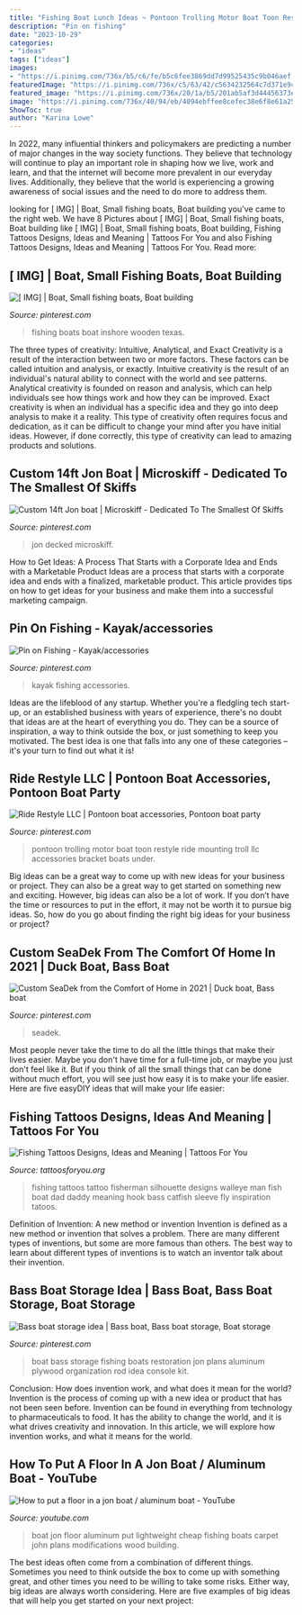 ```yaml
---
title: "Fishing Boat Lunch Ideas ~ Pontoon Trolling Motor Boat Toon Restyle Ride Mounting Troll Llc Accessories Bracket Boats Under"
description: "Pin on fishing"
date: "2023-10-29"
categories:
- "ideas"
tags: ["ideas"]
images:
- "https://i.pinimg.com/736x/b5/c6/fe/b5c6fee3869dd7d99525435c9b046aef.jpg"
featuredImage: "https://i.pinimg.com/736x/c5/63/42/c5634232564c7d371e9cf0c875a21db5.jpg"
featured_image: "https://i.pinimg.com/736x/20/1a/b5/201ab5af3d44456373e15b33b57f73c0.jpg"
image: "https://i.pinimg.com/736x/40/94/eb/4094ebffee8cefec38e6f8e61a25e9de.jpg"
ShowToc: true
author: "Karina Lowe"
---
```



In 2022, many influential thinkers and policymakers are predicting a number of major changes in the way society functions. They believe that technology will continue to play an important role in shaping how we live, work and learn, and that the internet will become more prevalent in our everyday lives. Additionally, they believe that the world is experiencing a growing awareness of social issues and the need to do more to address them.

	

		
looking for [ IMG] | Boat, Small fishing boats, Boat building you've came to the right web. We have 8 Pictures about [ IMG] | Boat, Small fishing boats, Boat building like [ IMG] | Boat, Small fishing boats, Boat building, Fishing Tattoos Designs, Ideas and Meaning | Tattoos For You and also Fishing Tattoos Designs, Ideas and Meaning | Tattoos For You. Read more:
		
    
## [ IMG] | Boat, Small Fishing Boats, Boat Building

<img loading=lazy src="https://i.pinimg.com/736x/c5/63/42/c5634232564c7d371e9cf0c875a21db5.jpg" onerror="this.onerror=null;this.src='https://tse1.mm.bing.net/th?id=OIP.ZE653BpCrajssaYx2l7wmAHaJ4&amp;pid=15.1';" alt="[ IMG] | Boat, Small fishing boats, Boat building">

_Source: pinterest.com_

>fishing boats boat inshore wooden texas. 

	

The three types of creativity: Intuitive, Analytical, and Exact
Creativity is a result of the interaction between two or more factors. These factors can be called intuition and analysis, or exactly. Intuitive creativity is the result of an individual's natural ability to connect with the world and see patterns. Analytical creativity is founded on reason and analysis, which can help individuals see how things work and how they can be improved. 
Exact creativity is when an individual has a specific idea and they go into deep analysis to make it a reality. This type of creativity often requires focus and dedication, as it can be difficult to change your mind after you have initial ideas. However, if done correctly, this type of creativity can lead to amazing products and solutions.

    
## Custom 14ft Jon Boat | Microskiff - Dedicated To The Smallest Of Skiffs

<img loading=lazy src="https://i.pinimg.com/736x/b5/c6/fe/b5c6fee3869dd7d99525435c9b046aef.jpg" onerror="this.onerror=null;this.src='https://tse4.mm.bing.net/th?id=OIP.1JA1dNIrXwishrU7WgyklgHaJ3&amp;pid=15.1';" alt="Custom 14ft Jon boat | Microskiff - Dedicated To The Smallest Of Skiffs">

_Source: pinterest.com_

>jon decked microskiff. 

	

How to Get Ideas: A Process That Starts with a Corporate Idea and Ends with a Marketable Product
Ideas are a process that starts with a corporate idea and ends with a finalized, marketable product. This article provides tips on how to get ideas for your business and make them into a successful marketing campaign.

    
## Pin On Fishing - Kayak/accessories

<img loading=lazy src="https://i.pinimg.com/736x/40/94/eb/4094ebffee8cefec38e6f8e61a25e9de.jpg" onerror="this.onerror=null;this.src='https://tse1.mm.bing.net/th?id=OIP.KgBnSwygD2z2elQVDJxl3AHaJ4&amp;pid=15.1';" alt="Pin on Fishing - Kayak/accessories">

_Source: pinterest.com_

>kayak fishing accessories. 

	

Ideas are the lifeblood of any startup. Whether you're a fledgling tech start-up, or an established business with years of experience, there's no doubt that ideas are at the heart of everything you do. They can be a source of inspiration, a way to think outside the box, or just something to keep you motivated. The best idea is one that falls into any one of these categories – it's your turn to find out what it is!

    
## Ride Restyle LLC | Pontoon Boat Accessories, Pontoon Boat Party

<img loading=lazy src="https://i.pinimg.com/736x/20/1a/b5/201ab5af3d44456373e15b33b57f73c0.jpg" onerror="this.onerror=null;this.src='https://tse3.mm.bing.net/th?id=OIP.RXjcqQvCeeQHNT21t47_SgHaJ3&amp;pid=15.1';" alt="Ride Restyle LLC | Pontoon boat accessories, Pontoon boat party">

_Source: pinterest.com_

>pontoon trolling motor boat toon restyle ride mounting troll llc accessories bracket boats under. 

	

Big ideas can be a great way to come up with new ideas for your business or project. They can also be a great way to get started on something new and exciting. However, big ideas can also be a lot of work. If you don’t have the time or resources to put in the effort, it may not be worth it to pursue big ideas. So, how do you go about finding the right big ideas for your business or project?

    
## Custom SeaDek From The Comfort Of Home In 2021 | Duck Boat, Bass Boat

<img loading=lazy src="https://i.pinimg.com/736x/2e/f7/d2/2ef7d2e62327b5f34da9e72eba17a4c2.jpg" onerror="this.onerror=null;this.src='https://tse1.mm.bing.net/th?id=OIP.mjay_9xVYsJZYFqN87zpCwHaJ3&amp;pid=15.1';" alt="Custom SeaDek from the Comfort of Home in 2021 | Duck boat, Bass boat">

_Source: pinterest.com_

>seadek. 

	

Most people never take the time to do all the little things that make their lives easier. Maybe you don't have time for a full-time job, or maybe you just don't feel like it. But if you think of all the small things that can be done without much effort, you will see just how easy it is to make your life easier. Here are five easyDIY ideas that will make your life easier: 

    
## Fishing Tattoos Designs, Ideas And Meaning | Tattoos For You

<img loading=lazy src="https://www.tattoosforyou.org/wp-content/uploads/2017/12/Fishing-Tattoos.jpg" onerror="this.onerror=null;this.src='https://tse1.mm.bing.net/th?id=OIP.n9BLXxVgdIS6OXCDGv0nzwHaNL&amp;pid=15.1';" alt="Fishing Tattoos Designs, Ideas and Meaning | Tattoos For You">

_Source: tattoosforyou.org_

>fishing tattoos tattoo fisherman silhouette designs walleye man fish boat dad daddy meaning hook bass catfish sleeve fly inspiration tatoos. 

	

Definition of Invention: A new method or invention
Invention is defined as a new method or invention that solves a problem. There are many different types of inventions, but some are more famous than others. The best way to learn about different types of inventions is to watch an inventor talk about their invention.

    
## Bass Boat Storage Idea | Bass Boat, Bass Boat Storage, Boat Storage

<img loading=lazy src="https://i.pinimg.com/736x/52/7d/34/527d343f84a422b9e7f77eb830ea013c--bass-boat-ideas-fishing-tips.jpg" onerror="this.onerror=null;this.src='https://tse4.mm.bing.net/th?id=OIP.I-nT4X-o6DN_FTiLph5oKQAAAA&amp;pid=15.1';" alt="Bass boat storage idea | Bass boat, Bass boat storage, Boat storage">

_Source: pinterest.com_

>boat bass storage fishing boats restoration jon plans aluminum plywood organization rod idea console kit. 

	

Conclusion: How does invention work, and what does it mean for the world?
Invention is the process of coming up with a new idea or product that has not been seen before. Invention can be found in everything from technology to pharmaceuticals to food. It has the ability to change the world, and it is what drives creativity and innovation. In this article, we will explore how invention works, and what it means for the world.

    
## How To Put A Floor In A Jon Boat / Aluminum Boat - YouTube

<img loading=lazy src="http://i.ytimg.com/vi/C0PpypzsvjU/maxresdefault.jpg" onerror="this.onerror=null;this.src='https://tse1.mm.bing.net/th?id=OIP.TTfmBi0M06gqfNN9xkZLbQHaEK&amp;pid=15.1';" alt="How to put a floor in a jon boat / aluminum boat - YouTube">

_Source: youtube.com_

>boat jon floor aluminum put lightweight cheap fishing boats carpet john plans modifications wood building. 

	

The best ideas often come from a combination of different things. Sometimes you need to think outside the box to come up with something great, and other times you need to be willing to take some risks. Either way, big ideas are always worth considering. Here are five examples of big ideas that will help you get started on your next project: 

